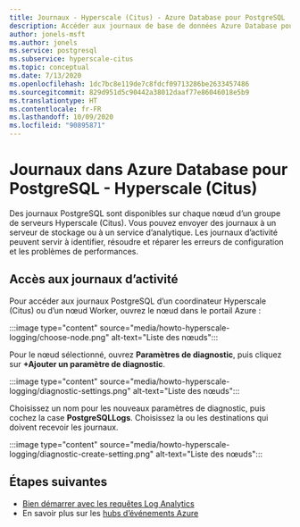 ```yaml
---
title: Journaux - Hyperscale (Citus) - Azure Database pour PostgreSQL
description: Accéder aux journaux de base de données Azure Database pour PostgreSQL - Hyperscale (Citus)
author: jonels-msft
ms.author: jonels
ms.service: postgresql
ms.subservice: hyperscale-citus
ms.topic: conceptual
ms.date: 7/13/2020
ms.openlocfilehash: 1dc7bc8e119de7c8fdcf09713286be2633457486
ms.sourcegitcommit: 829d951d5c90442a38012daaf77e86046018e5b9
ms.translationtype: HT
ms.contentlocale: fr-FR
ms.lasthandoff: 10/09/2020
ms.locfileid: "90895871"
---
```

# <a name="logs-in-azure-database-for-postgresql---hyperscale-citus"></a>Journaux dans Azure Database pour PostgreSQL - Hyperscale (Citus)

Des journaux PostgreSQL sont disponibles sur chaque nœud d’un groupe de serveurs Hyperscale (Citus). Vous pouvez envoyer des journaux à un serveur de stockage ou à un service d’analytique. Les journaux d’activité peuvent servir à identifier, résoudre et réparer les erreurs de configuration et les problèmes de performances.

## <a name="accessing-logs"></a>Accès aux journaux d’activité

Pour accéder aux journaux PostgreSQL d’un coordinateur Hyperscale (Citus) ou d’un nœud Worker, ouvrez le nœud dans le portail Azure :

:::image type="content" source="media/howto-hyperscale-logging/choose-node.png" alt-text="Liste des nœuds":::

Pour le nœud sélectionné, ouvrez **Paramètres de diagnostic**, puis cliquez sur **+Ajouter un paramètre de diagnostic**.

:::image type="content" source="media/howto-hyperscale-logging/diagnostic-settings.png" alt-text="Liste des nœuds":::

Choisissez un nom pour les nouveaux paramètres de diagnostic, puis cochez la case **PostgreSQLLogs**.  Choisissez la ou les destinations qui doivent recevoir les journaux.

:::image type="content" source="media/howto-hyperscale-logging/diagnostic-create-setting.png" alt-text="Liste des nœuds":::

## <a name="next-steps"></a>Étapes suivantes

- [Bien démarrer avec les requêtes Log Analytics](/azure/azure-monitor/log-query/get-started-portal)
- En savoir plus sur les [hubs d’événements Azure](/azure/event-hubs/event-hubs-about)
